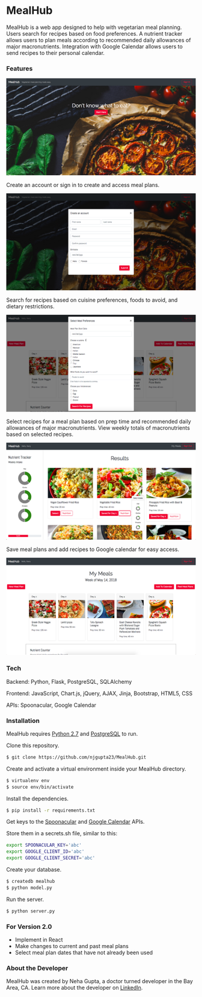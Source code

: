 # MealHub

MealHub is a web app designed to help with vegetarian meal planning. Users search for recipes based on food preferences. A nutrient tracker allows users to plan meals according to recommended daily allowances of major macronutrients.  Integration with Google Calendar allows users to send recipes to their personal calendar.

### Features
![MealHub Homepage](https://github.com/njgupta23/MealHub/blob/master/static/MealHub%20Homepage.png)

Create an account or sign in to create and access meal plans.

![MealHub Create Account](https://github.com/njgupta23/MealHub/blob/master/static/MealHub%20Create%20Account.png)

Search for recipes based on cuisine preferences, foods to avoid, and dietary restrictions.

![MealHub New Plan](https://github.com/njgupta23/MealHub/blob/master/static/MealHub%20New%20Plan.png)

Select recipes for a meal plan based on prep time and recommended daily allowances of major macronutrients. View weekly totals of macronutrients based on selected recipes.

![MealHub Results](https://github.com/njgupta23/MealHub/blob/master/static/MealHub%20Results.png)

Save meal plans and add recipes to Google calendar for easy access.

![MealHub My Meals](https://github.com/njgupta23/MealHub/blob/master/static/MealHub%20My%20Meals.png)

### Tech

Backend: Python, Flask, PostgreSQL, SQLAlchemy

Frontend: JavaScript, Chart.js, jQuery, AJAX, Jinja, Bootstrap, HTML5, CSS

APIs: Spoonacular, Google Calendar

### Installation

MealHub requires [Python 2.7](https://www.python.org/downloads/release/python-2714/) and [PostgreSQL](https://www.postgresql.org/) to run.

Clone this repository.

```sh
$ git clone https://github.com/njgupta23/MealHub.git
```

Create and activate a virtual environment inside your MealHub directory.

```sh
$ virtualenv env
$ source env/bin/activate
```

Install the dependencies.

```sh
$ pip install -r requirements.txt
```

Get keys to the [Spoonacular](https://spoonacular.com/food-api) and [Google Calendar](https://developers.google.com/calendar/) APIs.

Store them in a secrets.sh file, similar to this:

```sh
export SPOONACULAR_KEY='abc'
export GOOGLE_CLIENT_ID='abc'
export GOOGLE_CLIENT_SECRET='abc'
```

Create your database.

```sh
$ createdb mealhub
$ python model.py
```

Run the server.

```sh
$ python server.py
```

### For Version 2.0

- Implement in React
- Make changes to current and past meal plans
- Select meal plan dates that have not already been used

### About the Developer

MealHub was created by Neha Gupta, a doctor turned developer in the Bay Area, CA. Learn more about the developer on [LinkedIn](https://www.linkedin.com/in/nehajgupta/).
